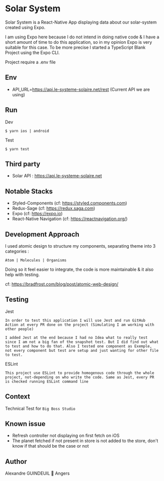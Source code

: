 # Solar System
Solar System is a React-Native App displaying data about our solar-system created using Expo.

I am using Expo here because I do not intend in doing native code & I have a short amount of time to do this application, so in my opinion Expo is very suitable for this case. To be more precise I started a TypeScript Blank Project using the Expo CLI.

Project require a .env file

## Env
- API_URL=https://api.le-systeme-solaire.net/rest (Current API we are using)

## Run
Dev
```
$ yarn ios | android
```

Test
```
$ yarn test
```

## Third party
- Solar API : https://api.le-systeme-solaire.net

## Notable Stacks
- Styled-Components (cf: https://styled.components.com)
- Redux-Sage (cf: https://redux.saga.com)
- Expo (cf: https://expo.io)
- React-Native Navigation (cf: https://reactnavigation.org/)

## Development Approach
I used atomic design to structure my components, separating theme into 3 categories :

` Atom | Molecules | Organisms `

Doing so it feel easier to integrate, the code is more maintainable & it also help with testing.

cf: https://bradfrost.com/blog/post/atomic-web-design/

## Testing
Jest
```
In order to test this application I will use Jest and run GitHub Action at every PR done on the project (Simulating I am working with other people)

I added Jest at the end because I had no Idea what to really test since I am not a big fan of the snapshot test. But I did find out what to test and how to do that. Also I tested one component as Exemple, not every component but test are setup and just wanting for other file to test.
```

ESLint
```
This project use ESLint to provide homogenous code through the whole project, not-depending on who write the code. Same as Jest, every PR is checked running ESLint command line
```

## Context
Technical Test for `Big Boss Studio`

## Known issue
- Refresh controller not displaying on first fetch on iOS
- The planet fetched if not present in store is not added to the store, don't know if that should be the case or not

## Author
Alexandre GUINDEUIL 📍 Angers